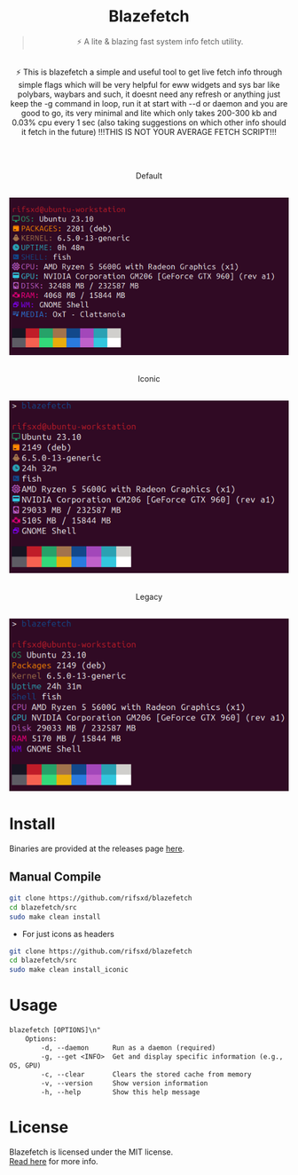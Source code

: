 <div align="center">
	<h1>Blazefetch</h1>
	<blockquote align="center">⚡ A lite & blazing fast system info fetch utility.</blockquote>
	<p><br>
		⚡ This is blazefetch a simple and useful tool to get live fetch info through simple flags which will be very helpful for eww widgets and sys bar like polybars, waybars and such, it doesnt need any refresh or anything just keep the -g command in loop, run it at start with --d or daemon and you are good to go, its very minimal and lite which only takes 200-300 kb and 0.03% cpu every 1 sec (also taking suggestions on which other info should it fetch in the future) !!!THIS IS NOT YOUR AVERAGE FETCH SCRIPT!!!
	</p><br>
	<p><br> Default</p><br>
	<img src="/assets/default_prev.png">
	<p><br> Iconic</p><br>
	<img src="/assets/iconic_prev.png">
	<p><br> Legacy</p><br>
	<img src="/assets/legacy_prev.png">
</div>

# Install
Binaries are provided at the releases page [here](https://github.com/rifsxd/blazefetch/releases).

## Manual Compile
```sh
git clone https://github.com/rifsxd/blazefetch
cd blazefetch/src
sudo make clean install
```
 - For just icons as headers
```sh
git clone https://github.com/rifsxd/blazefetch
cd blazefetch/src
sudo make clean install_iconic
```  

# Usage
	blazefetch [OPTIONS]\n"
    	Options:
			-d, --daemon      Run as a daemon (required)
			-g, --get <INFO>  Get and display specific information (e.g., OS, GPU)
			-c, --clear       Clears the stored cache from memory
			-v, --version     Show version information
			-h, --help        Show this help message

# License
Blazefetch is licensed under the MIT license.  
[Read here](LICENSE) for more info.
